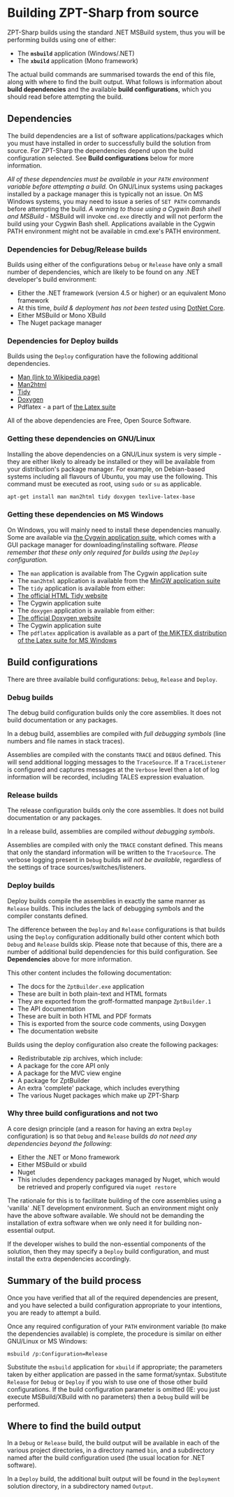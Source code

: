 # Building ZPT-Sharp from source
ZPT-Sharp builds using the standard .NET MSBuild system, thus you will be performing builds using one of either:

* The **`msbuild`** application (Windows/.NET)
* The **`xbuild`** application (Mono framework)

The actual build commands are summarised towards the end of this file, along with where to find the built output. What follows is information about **build dependencies** and the available **build configurations**, which you should read before attempting the build.

## Dependencies
The build dependencies are a list of software applications/packages which you must have installed in order to successfully build the solution from source.  For ZPT-Sharp the dependencies depend upon the build configuration selected. See **Build configurations** below for more information.

*All of these dependencies must be available in your `PATH` environment variable before attempting a build.*  On GNU/Linux systems using packages installed by a package manager this is typically not an issue.  On MS Windows systems, you may need to issue a series of `SET PATH` commands before attempting the build.  *A warning to those using a Cygwin Bash shell and MSBuild -* MSBuild will invoke `cmd.exe` directly and will not perform the build using your Cygwin Bash shell.  Applications available in the Cygwin PATH environment might not be available in cmd.exe's PATH environment.

### Dependencies for Debug/Release builds
Builds using either of the configurations `Debug` or `Release` have only a small number of dependencies, which are likely to be found on any .NET developer's build environment:

* Either the .NET framework (version 4.5 or higher) or an equivalent Mono framework
 * At this time, *build & deployment has not been tested* using [DotNet Core].
* Either MSBuild or Mono XBuild
* The Nuget package manager

[DotNet Core]: https://www.microsoft.com/net/core

### Dependencies for Deploy builds
Builds using the `Deploy` configuration have the following additional dependencies.

* [Man (link to Wikipedia page)]
* [Man2html]
* [Tidy]
* [Doxygen]
* Pdflatex - a part of [the Latex suite]

All of the above dependencies are Free, Open Source Software.

[Man (link to Wikipedia page)]: https://en.wikipedia.org/wiki/Man_page
[Man2html]: http://www.nongnu.org/man2html/
[Tidy]: http://www.html-tidy.org/
[Doxygen]: http://www.stack.nl/~dimitri/doxygen/
[the Latex suite]: https://www.latex-project.org/

### Getting these dependencies on GNU/Linux
Installing the above dependencies on a GNU/Linux system is very simple - they are either likely to already be installed or they will be available from your distribution's package manager.  For example, on Debian-based systems including all flavours of Ubuntu, you may use the following.  This command must be executed as root, using `sudo` or `su` as applicable.

```bash
apt-get install man man2html tidy doxygen texlive-latex-base
```

### Getting these dependencies on MS Windows
On Windows, you will mainly need to install these dependencies manually.  Some are available via [the Cygwin application suite], which comes with a GUI package manager for downloading/installing software. *Please remember that these only only required for builds using the `Deploy` configuration.*

[the Cygwin application suite]: https://www.cygwin.com

* The `man` application is available from The Cygwin application suite
* The `man2html` application is available from the [MinGW application suite]
* The `tidy` application is available from either:
 * [The official HTML Tidy website]
 * The Cygwin application suite
* The `doxygen` application is available from either:
 * [The official Doxygen website]
 * The Cygwin application suite
* The `pdflatex` application is available as a part of [the MiKTEX distribution of the Latex suite for MS Windows]

[MinGW application suite]: http://www.mingw.org/
[The official HTML Tidy website]: http://www.html-tidy.org/
[The official Doxygen website]: http://www.stack.nl/~dimitri/doxygen/download.html
[the MiKTEX distribution of the Latex suite for MS Windows]: http://miktex.org/

## Build configurations
There are three available build configurations: `Debug`, `Release` and `Deploy`.

### Debug builds
The debug build configuration builds only the core assemblies. It does not build documentation or any packages.

In a debug build, assemblies are compiled with *full debugging symbols* (line numbers and file names in stack traces).

Assemblies are compiled with the constants `TRACE` and `DEBUG` defined. This will send additional logging messages to the `TraceSource`. If a `TraceListener` is configured and captures messages at the `Verbose` level then a lot of log information will be recorded, including TALES expression evaluation.

### Release builds
The release configuration builds only the core assemblies. It does not build documentation or any packages.

In a release build, assemblies are compiled *without debugging symbols*.

Assemblies are compiled with only the `TRACE` constant defined. This means that only the standard information will be written to the `TraceSource`. The verbose logging present in `Debug` builds *will not be available*, regardless of the settings of trace sources/switches/listeners.

### Deploy builds
Deploy builds compile the assemblies in exactly the same manner as `Release` builds. This includes the lack of debugging symbols and the compiler constants defined.

The difference between the `Deploy` and `Release` configurations is that builds using the `Deploy` configuration additionally build other content which both `Debug` and `Release` builds skip. Please note that because of this, there are a number of additional build dependencies for this build configuration.  See **Dependencies** above for more information.

This other content includes the following documentation:

* The docs for the `ZptBuilder.exe` application
 * These are built in both plain-text and HTML formats
 * They are exported from the groff-formatted manpage `ZptBuilder.1`
* The API documentation
 * These are built in both HTML and PDF formats
 * This is exported from the source code comments, using Doxygen
* The documentation website

Builds using the deploy configuration also create the following packages:

* Redistributable zip archives, which include:
 * A package for the core API only
 * A package for the MVC view engine
 * A package for ZptBuilder
 * An extra 'complete' package, which includes everything
* The various Nuget packages which make up ZPT-Sharp

### Why three build configurations and not two
A core design principle (and a reason for having an extra `Deploy` configuration) is so that `Debug` and `Release` builds *do not need any dependencies beyond the following*:

* Either the .NET or Mono framework
* Either MSBuild or xbuild
* Nuget
 * This includes dependency packages managed by Nuget, which would be retrieved and properly configured via `nuget restore`

The rationale for this is to facilitate building of the core assemblies using a 'vanilla' .NET development environment. Such an environment might only have the above software available. We should not be demanding the installation of extra software when we only need it for building non-essential output.

If the developer wishes to build the non-essential components of the solution, then they may specify a `Deploy` build configuration, and must install the extra dependencies accordingly.

## Summary of the build process
Once you have verified that all of the required dependencies are present, and you have selected a build configuration appropriate to your intentions, you are ready to attempt a build.

Once any required configuration of your `PATH` environment variable (to make the dependencies available) is complete, the procedure is similar on either GNU/Linux or MS Windows:

```
msbuild /p:Configuration=Release
```

Substitute the `msbuild` application for `xbuild` if appropriate; the parameters taken by either application are passed in the same format/syntax.
Substitute `Release` for `Debug` or `Deploy` if you wish to use one of those other build configurations.
If the build configuration parameter is omitted (IE: you just execute MSBuild/XBuild with no parameters) then a `Debug` build will be performed.

## Where to find the build output
In a `Debug` or `Release` build, the build output will be available in each of the various project directories, in a directory named `bin`, and a subdirectory named after the build configuration used (the usual location for .NET software).

In a `Deploy` build, the additional built output will be found in the `Deployment` solution directory, in a subdirectory named `Output`.
